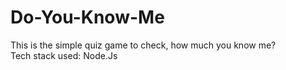 # Do-You-Know-Me
This is the simple quiz game to check, how much you know me? <br>
Tech stack used:
Node.Js

